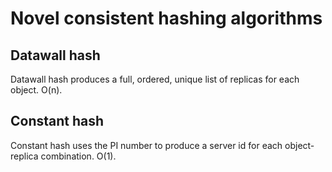 # Novel consistent hashing algorithms
## Datawall hash
Datawall hash produces a full, ordered, unique list of replicas for each object. O(n). 
## Constant hash
Constant hash uses the PI number to produce a server id for each object-replica combination. O(1). 
